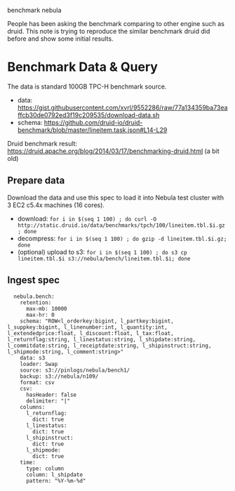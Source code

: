 benchmark nebula

People has been asking the benchmark comparing to other engine such as druid.
This note is trying to reproduce the similar benchmark druid did before and show some initial results.

# Benchmark Data & Query
The data is standard 100GB TPC-H benchmark source.
- data: https://gist.githubusercontent.com/xvrl/9552286/raw/77a134359ba73eaffcb30de0792ed3f19c209535/download-data.sh
- schema: https://github.com/druid-io/druid-benchmark/blob/master/lineitem.task.json#L14-L29

Druid benchmark result: https://druid.apache.org/blog/2014/03/17/benchmarking-druid.html (a bit old)

## Prepare data
Download the data and use this spec to load it into Nebula test cluster with 3 EC2 c5.4x machines (16 cores).
- download: `for i in $(seq 1 100) ; do curl -O http://static.druid.io/data/benchmarks/tpch/100/lineitem.tbl.$i.gz ; done`
- decompress: `for i in $(seq 1 100) ; do gzip -d lineitem.tbl.$i.gz; done`
- (optional) upload to s3: `for i in $(seq 1 100) ; do s3 cp lineitem.tbl.$i s3://nebula/bench/lineitem.tbl.$i; done`

## Ingest spec
```
  nebula.bench:
    retention:
      max-mb: 10000
      max-hr: 0
    schema: "ROW<l_orderkey:bigint, l_partkey:bigint, l_suppkey:bigint, l_linenumber:int, l_quantity:int, l_extendedprice:float, l_discount:float, l_tax:float, l_returnflag:string, l_linestatus:string, l_shipdate:string, l_commitdate:string, l_receiptdate:string, l_shipinstruct:string, l_shipmode:string, l_comment:string>"
    data: s3
    loader: Swap
    source: s3://pinlogs/nebula/bench1/
    backup: s3://nebula/n109/
    format: csv
    csv:
      hasHeader: false
      delimiter: "|"
    columns:
      l_returnflag:
        dict: true
      l_linestatus:
        dict: true
      l_shipinstruct:
        dict: true
      l_shipmode:
        dict: true
    time:
      type: column
      column: l_shipdate
      pattern: "%Y-%m-%d"
```



